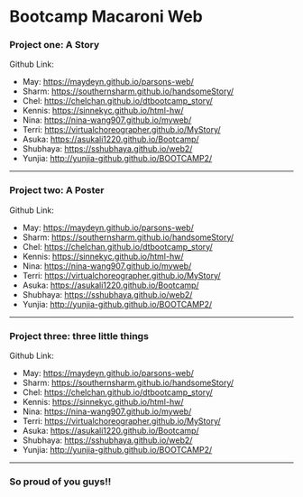 # Bootcamp Macaroni Web
### Project one: A Story

Github Link:

* May: https://maydeyn.github.io/parsons-web/
* Sharm: https://southernsharm.github.io/handsomeStory/
* Chel: https://chelchan.github.io/dtbootcamp_story/
* Kennis: https://sinnekyc.github.io/html-hw/
* Nina: https://nina-wang907.github.io/myweb/
* Terri: https://virtualchoreographer.github.io/MyStory/
* Asuka: https://asukali1220.github.io/Bootcamp/
* Shubhaya: https://sshubhaya.github.io/web2/
* Yunjia: http://yunjia-github.github.io/BOOTCAMP2/
---
### Project two: A Poster

Github Link:

* May: https://maydeyn.github.io/parsons-web/
* Sharm: https://southernsharm.github.io/handsomeStory/
* Chel: https://chelchan.github.io/dtbootcamp_story/
* Kennis: https://sinnekyc.github.io/html-hw/
* Nina: https://nina-wang907.github.io/myweb/
* Terri: https://virtualchoreographer.github.io/MyStory/
* Asuka: https://asukali1220.github.io/Bootcamp/
* Shubhaya: https://sshubhaya.github.io/web2/
* Yunjia: http://yunjia-github.github.io/BOOTCAMP2/
---
### Project three: three little things

Github Link:

* May: https://maydeyn.github.io/parsons-web/
* Sharm: https://southernsharm.github.io/handsomeStory/
* Chel: https://chelchan.github.io/dtbootcamp_story/
* Kennis: https://sinnekyc.github.io/html-hw/
* Nina: https://nina-wang907.github.io/myweb/
* Terri: https://virtualchoreographer.github.io/MyStory/
* Asuka: https://asukali1220.github.io/Bootcamp/
* Shubhaya: https://sshubhaya.github.io/web2/
* Yunjia: http://yunjia-github.github.io/BOOTCAMP2/
---
### So proud of you guys!!
